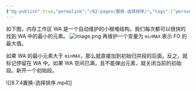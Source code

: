```yaml
---
{"dg-publish":true,"permalink":"/02-pages/置换-选择排序/","tags":["personal/blog","algorithm/sorting","概念"]}
---
```


如下图，内存工作区 WA 是一个自动维护的小根堆结构。我们每次都可以很快的找到 WA 中的最小的元素。
![image.png](https://yelanyanyu-img-bed.oss-cn-hangzhou.aliyuncs.com/img/blog/2024/05/20240518163639.png)
再维护一个变量为 `minMAX` 表示 FO 的最大值。

如果 WA 的最小元素大于 `minMAX`，那么就直接加到初始归并段的后面。反之，就标记停留在 WA 中。如果 WA 空间已满，且不能弹出元素，就关闭当前的初始段。新开一个初始段。

![[8.7.4置换-选择排序.mp4]]

